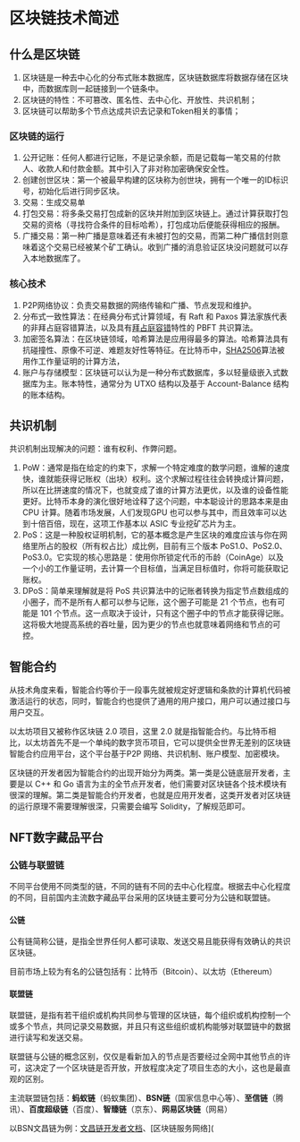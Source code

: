 # 区块链技术简述

## 什么是区块链

1. 区块链是一种去中心化的分布式账本数据库，区块链数据库将数据存储在区块中，而数据库则一起链接到一个链条中。
2. 区块链的特性：不可篡改、匿名性、去中心化、开放性、共识机制；
3. 区块链可以帮助多个节点达成共识去记录和Token相关的事情；

### 区块链的运行

1. 公开记账：任何人都进行记账，不是记录余额，而是记载每一笔交易的付款人、收款人和付款金额。其中引入了非对称加密确保安全性。
2. 创建创世区块：第一个被最早构建的区块称为创世块，拥有一个唯一的ID标识号，初始化后进行同步区块。
3. 交易：生成交易单
4. 打包交易：将多条交易打包成新的区块并附加到区块链上。通过计算获取打包交易的资格（寻找符合条件的目标哈希），打包成功后便能获得相应的报酬。
5. 广播交易：第一种广播是意味着还有未被打包的交易，而第二种广播信封则意味着这个交易已经被某个矿工确认。收到广播的消息验证区块没问题就可以存入本地数据库了。

### 核心技术

1. P2P网络协议：负责交易数据的网络传输和广播、节点发现和维护。
2. 分布式一致性算法：在经典分布式计算领域，有 Raft 和 Paxos 算法家族代表的非拜占庭容错算法，以及具有[拜占庭容错](https://blog.csdn.net/u011046042/article/details/110825340)特性的 PBFT 共识算法。
3. 加密签名算法：在区块链领域，哈希算法是应用得最多的算法。哈希算法具有抗碰撞性、原像不可逆、难题友好性等特征。在比特币中，[SHA2506](https://zhuanlan.zhihu.com/p/94619052)算法被用作工作量证明的计算方法，
4. 账户与存储模型：区块链可以认为是一种分布式数据库，多以轻量级嵌入式数据库为主。账本特性，通常分为 UTXO 结构以及基于 Account-Balance 结构的账本结构。[](https://zhuanlan.zhihu.com/p/264882173)

## 共识机制

共识机制出现解决的问题：谁有权利、作弊问题。

1. PoW：通常是指在给定的约束下，求解一个特定难度的数学问题，谁解的速度快，谁就能获得记账权（出块）权利。这个求解过程往往会转换成计算问题，所以在比拼速度的情况下，也就变成了谁的计算方法更优，以及谁的设备性能更好。比特币本身的演化很好地诠释了这个问题，中本聪设计的思路本来是由 CPU 计算。随着市场发展，人们发现GPU 也可以参与其中，而且效率可以达到十倍百倍，现在，这项工作基本以 ASIC 专业挖矿芯片为主。
2. PoS：这是一种股权证明机制，它的基本概念是产生区块的难度应该与你在网络里所占的股权（所有权占比）成比例，目前有三个版本 PoS1.0、PoS2.0、PoS3.0。它实现的核心思路是：使用你所锁定代币的币龄（CoinAge）以及一个小的工作量证明，去计算一个目标值，当满足目标值时，你将可能获取记账权。
3. DPoS：简单来理解就是将 PoS 共识算法中的记账者转换为指定节点数组成的小圈子，而不是所有人都可以参与记账，这个圈子可能是 21 个节点，也有可能是 101 个节点。这一点取决于设计，只有这个圈子中的节点才能获得记账。这将极大地提高系统的吞吐量，因为更少的节点也就意味着网络和节点的可控。

## 智能合约

从技术角度来看，智能合约等价于一段事先就被规定好逻辑和条款的计算机代码被激活运行的状态，同时，智能合约也提供了通用的用户接口，用户可以通过接口与用户交互。

以太坊项目又被称作区块链 2.0 项目，这里 2.0 就是指智能合约。与比特币相比，以太坊首先不是一个单纯的数字货币项目，它可以提供全世界无差别的区块链智能合约应用平台，这个平台基于P2P 网络、共识机制、账户模型、加密模块。

区块链的开发者因为智能合约的出现开始分为两类。第一类是公链底层开发者，主要是以 C++ 和 Go 语言为主的全节点开发者，他们需要对区块链各个技术模块有很深的理解。第二类是智能合约开发者，也就是应用开发者，这类开发者对区块链的运行原理不需要理解很深，只需要会编写 Solidity，了解规范即可。

## NFT数字藏品平台

### 公链与联盟链

不同平台使用不同类型的链，不同的链有不同的去中心化程度。根据去中心化程度的不同，目前国内主流数字藏品平台采用的区块链主要可分为公链和联盟链。

#### 公链

公有链简称公链，是指全世界任何人都可读取、发送交易且能获得有效确认的共识区块链。

目前市场上较为有名的公链包括有：比特币（Bitcoin）、以太坊（Ethereum）

#### 联盟链

联盟链，是指有若干组织或机构共同参与管理的区块链，每个组织或机构控制一个或多个节点，共同记录交易数据，并且只有这些组织或机构能够对联盟链中的数据进行读写和发送交易。

联盟链与公链的概念区别，仅仅是看新加入的节点是否要经过全网中其他节点的许可，这决定了一个区块链是否开放，开放程度决定了项目生态的大小，这也是最直观的区别。

主流联盟链包括：**蚂蚁链**（蚂蚁集团）、**BSN链**（国家信息中心等）、**至信链**（腾讯）、**百度超级链**（百度）、**智臻链**（京东）、**网易区块链**（网易）

以BSN文昌链为例：[文昌链开发者文档](https://wenchang.bianjie.ai/wenchangchain.html)、[区块链服务网络](